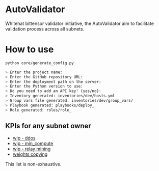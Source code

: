 # AutoValidator

Whitehat bittensor validator initiative, the AutoValidator aim to facilitate validation process across all subnets.

# How to use

```bash
python core/generate_config.py

> Enter the project name: 
> Enter the GitHub repository URL: 
> Enter the deployment path on the server: 
> Enter the Python version to use: 
> Do you need to add an API key? (yes/no): 
> Inventory generated: inventories/dev/hosts.yml
> Group vars file generated: inventories/dev/group_vars/
> Playbook generated: playbooks/deploy_
> Role generated: roles/role_
```

## KPIs for any subnet owner

- [wip - ddos](docs/ddos.md)
- [wip - min_compute](docs/min_compute.md)
- [wip - relay mining](docs/relay_mining.md)
- [weights copying](docs/weights_copying.md)

This list is non-exhaustive. 

